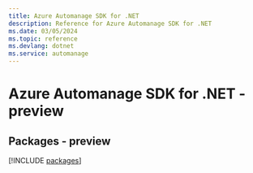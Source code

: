 ```yaml
---
title: Azure Automanage SDK for .NET
description: Reference for Azure Automanage SDK for .NET
ms.date: 03/05/2024
ms.topic: reference
ms.devlang: dotnet
ms.service: automanage
---
```

# Azure Automanage SDK for .NET - preview
## Packages - preview
[!INCLUDE [packages](automanage-index.md)]
